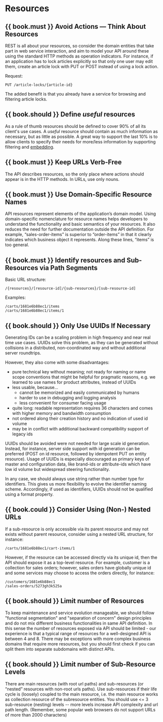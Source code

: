 # Resources

## {{ book.must }} Avoid Actions — Think About Resources

REST is all about your resources, so consider the domain entities that take part in web service interaction, and aim to model your API around these using the standard HTTP methods as operation indicators. For instance, if an application has to lock articles explicitly so that only one user may edit them, create an article lock with PUT or POST instead of using a lock action.

Request:

    PUT /article-locks/{article-id}

The added benefit is that you already have a service for browsing and filtering article locks.

## {{ book.should }} Define *useful* resources

As a rule of thumb resources should be defined to cover 90% of all its client's use cases. A *useful* resource should
contain as much information as necessary, but as little as possible. A great way to support the last 10% is to allow
clients to specify their needs for more/less information by supporting filtering and
[embedding](../hyper-media/Hypermedia.md#should-allow-embedding-of-complex-subresources).

## {{ book.must }} Keep URLs Verb-Free

The API describes resources, so the only place where actions should appear is in the HTTP methods.
In URLs, use only nouns.

## {{ book.must }} Use Domain-Specific Resource Names

API resources represent elements of the application’s domain model. Using domain-specific nomenclature for resource names helps developers to understand the functionality and basic semantics of your resources. It also reduces the need for further documentation outside the API definition. For example, “sales-order-items” is superior to “order-items” in that it clearly indicates which business object it represents. Along these lines, “items” is too general.

## {{ book.must }} Identify resources and Sub-Resources via Path Segments

Basic URL structure:

    /{resources}/[resource-id]/{sub-resources}/[sub-resource-id]

Examples:

    /carts/1681e6b88ec1/items
    /carts/1681e6b88ec1/items/1


## {{ book.should }} Only Use UUIDs If Necessary

Generating IDs can be a scaling problem in high frequency and near real time use cases. 
UUIDs solve this problem, as they can be generated without collisions in a distributed, 
non-coordinated way and without additional server roundtrips.

However, they also come with some disadvantages:

* pure technical key without meaning; not ready for naming or name scope conventions 
that might be helpful for pragmatic reasons, e.g. we learned to use names for 
product attributes, instead of UUIDs 
* less usable, because...
   * cannot be memorized and easily communicated by humans
   * harder to use in debugging and logging analysis
   * less convenient for consumer facing usage
* quite long: readable representation requires 36 characters and comes with 
higher memory and bandwidth consumption 
* not ordered along their creation history and no indication of used id volume
* may be in conflict with additional backward compatibility support of legacy ids

UUIDs should be avoided were not needed for large scale id generation. 
Instead, for instance, server side support with id generation can be preferred (POST on id resource, 
followed by idempotent PUT on entity resource). 
Usage of UUIDs is especially discouraged as primary keys of master and configuration data, 
like brand-ids or attribute-ids which have low id volume but widespread steering functionality. 

In any case, we should always use string rather than number type for identifiers. 
This gives us more flexibility to evolve the identifier naming scheme. 
Accordingly, if used as identifiers, UUIDs should not be qualified using a format property.


## {{ book.could }} Consider Using (Non-) Nested URLs

If a sub-resource is only accessible via its parent resource and may not exists without parent resource, consider using a nested URL structure, for instance:

    /carts/1681e6b88ec1/cart-items/1

However, if the resource can be accessed directly via its unique id, then the API should expose it as a top-level resource. For example, customer is a collection for sales orders; however, sales orders have globally unique id and some services may choose to access the orders directly, for instance:

    /customers/1681e6b88ec1
    /sales-orders/5273gh3k525a

## {{ book.should }} Limit number of Resources

To keep maintenance and service evolution manageable, we should follow "functional segmentation" and "separation of concern" design principles and do not mix different business functionalities in same API definition. In this sense the number of resources exposed via API should be limited - our experience is that a typical range of resources for a well-designed API is between 4 and 8. There may be exceptions with more complex business domains that require more resources, but you should first check if you can split them into separate subdomains with distinct APIs.

## {{ book.should }} Limit number of Sub-Resource Levels

There are main resources (with root url paths) and sub-resources (or “nested” resources with non-root urls paths). Use sub-resources if their life cycle is (loosely) coupled to the main resource, i.e. the main resource works as collection resource of the subresource entities. You should use <= 3 sub-resource (nesting) levels -- more levels increase API complexity and url path length. (Remember, some popular web browsers do not support URLs of more than 2000 characters)
